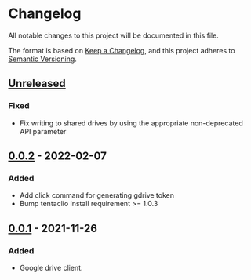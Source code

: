 # Changelog
All notable changes to this project will be documented in this file.

The format is based on [Keep a Changelog](https://keepachangelog.com/en/1.0.0/),
and this project adheres to [Semantic Versioning](https://semver.org/spec/v2.0.0.html).

## [Unreleased]
### Fixed
- Fix writing to shared drives by using the appropriate non-deprecated API parameter

## [0.0.2] - 2022-02-07
### Added
- Add click command for generating gdrive token
- Bump tentaclio install requirement >= 1.0.3

## [0.0.1] - 2021-11-26
### Added
- Google drive client.

[Unreleased]: https://github.com/octoenergy/tentaclio-gdrive/compare/0.0.2...HEAD
[0.0.2]: https://github.com/octoenergy/tentaclio-gdrive/compare/0.0.1...0.0.2
[0.0.1]: https://github.com/octoenergy/tentaclio-gdrive/releases/tag/0.0.1
